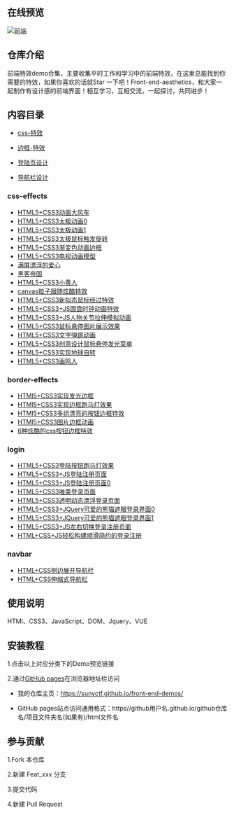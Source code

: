 ## 在线预览

[![前端](https://raw.githubusercontent.com/sunyctf/front-end-demos/main/images/qcode.gif "前端")](https://sunyctf.github.io/front-end-demos/)

## 仓库介绍

前端特效demo合集，主要收集平时工作和学习中的前端特效，在这里总能找到你需要的特效，如果你喜欢的话就Star 一下吧！Front-end-aesthetics，和大家一起制作有设计感的前端界面！相互学习，互相交流，一起探讨，共同进步！

## 内容目录

- [css-特效](#css-effects)

- [边框-特效](#border-effects)
- [登陆页设计](#login)
- [导航栏设计](#navbar)

### css-effects

- [HTML5+CSS3动画大风车](https://sunyctf.github.io/front-end-demos/css-effects/HTML5+CSS3动画大风车.html)
- [HTML5+CSS3太极动画0](https://sunyctf.github.io/front-end-demos/css-effects/HTML5+CSS3太极动画0.html)
- [HTML5+CSS3太极动画1](https://sunyctf.github.io/front-end-demos/css-effects/HTML5+CSS3太极动画1.html)
- [HTML5+CSS3太极鼠标触发旋转](https://sunyctf.github.io/front-end-demos/css-effects/HTML5+CSS3太极鼠标触发旋转.html)
- [HTML5+CSS3渐变色动画边框](https://sunyctf.github.io/front-end-demos/css-effects/HTML5+CSS3渐变色动画边框.html)
- [HTML5+CSS3电视动画模型](https://sunyctf.github.io/front-end-demos/css-effects/HTML5+CSS3电视动画模型.html)
- [满屏漂浮的爱心](https://sunyctf.github.io/front-end-demos/css-effects/满屏漂浮的爱心.html)
- [黑客帝国](https://sunyctf.github.io/front-end-demos/css-effects/黑客帝国.html)
- [HTML5+CSS3小黄人](https://sunyctf.github.io/front-end-demos/css-effects/HTML5+CSS3小黄人.html)
- [canvas粒子跟随炫酷特效](https://sunyctf.github.io/front-end-demos/css-effects/canvas粒子跟随炫酷特效.html)
- [HTML5+CSS3新拟态鼠标经过特效](https://sunyctf.github.io/front-end-demos/css-effects/HTML5+CSS3新拟态鼠标经过特效/index.html)
- [HTML5+CSS3+JS圆盘时钟动画特效](https://sunyctf.github.io/front-end-demos/css-effects/HTML5+CSS3+JS圆盘时钟动画特效/index.html)
- [HTML5+CSS3+JS人物关节拉伸模拟动画](https://sunyctf.github.io/front-end-demos/css-effects/HTML5+CSS3+JS人物关节拉伸模拟动画/index.html)
- [HTML5+CSS3鼠标悬停图片展示效果](https://sunyctf.github.io/front-end-demos/css-effects/HTML5+CSS3鼠标悬停图片展示效果/index.html)
- [HTML5+CSS3文字弹跳动画](https://sunyctf.github.io/front-end-demos/css-effects/HTML5+CSS3文字弹跳动画/index.html)
- [HTML5+CSS3创意设计鼠标悬停发光菜单](https://sunyctf.github.io/front-end-demos/css-effects/HTML5+CSS3创意设计鼠标悬停发光菜单/index.html)
- [HTML5+CSS3实现地球自转](https://sunyctf.github.io/front-end-demos/css-effects/HTML5+CSS3实现地球自转/index.html)
- [HTML5+CSS3画鸣人](https://sunyctf.github.io/front-end-demos/css-effects/HTML5+CSS3画鸣人.html)

### border-effects

- [HTMl5+CSS3实现发光边框](https://sunyctf.github.io/front-end-demos/border-effects/HTMl5+CSS3实现发光边框.html)
- [HTMl5+CSS3实现边框跑马灯效果](https://sunyctf.github.io/front-end-demos/border-effects/HTMl5+CSS3实现边框跑马灯效果.html)
- [HTMl5+CSS3多组漂亮的按钮边框特效](https://sunyctf.github.io/front-end-demos/border-effects/HTMl5+CSS3多组漂亮的按钮边框特效.html)
- [HTMl5+CSS3图片边框动画](https://sunyctf.github.io/front-end-demos/border-effects/HTMl5+CSS3图片边框动画/Demo.html)
- [6种炫酷的css按钮边框特效](https://sunyctf.github.io/front-end-demos/border-effects/6种炫酷的css按钮边框特效/index.html)

### login

- [HTML5+CSS3登陆按钮跑马灯效果](https://sunyctf.github.io/front-end-demos/login/HTML5+CSS3登陆按钮跑马灯效果/index.html)
- [HTML5+CSS3+JS登陆注册页面](https://sunyctf.github.io/front-end-demos/login/HTML5+CSS3+JS登陆注册页面/index.html)
- [HTML5+CSS3+JS登陆注册页面0](https://sunyctf.github.io/front-end-demos/login/HTML5+CSS3+JS登陆注册页面0/signin.html)
- [HTML5+CSS3唯美登录页面](https://sunyctf.github.io/front-end-demos/login/HTML5+CSS3唯美登录页面.html)
- [HTML5+CSS3透明动态漂浮登录页面](https://sunyctf.github.io/front-end-demos/login/HTML5+CSS3透明动态漂浮登录页面/index.html)
- [HTML5+CSS3+JQuery可爱的熊猫遮眼登录界面0](https://sunyctf.github.io/front-end-demos/login/HTML5+CSS3+JQuery可爱的熊猫遮眼登录界面0/index.html)
- [HTML5+CSS3+JQuery可爱的熊猫遮眼登录界面1](https://sunyctf.github.io/front-end-demos/login/HTML5+CSS3+JQuery可爱的熊猫遮眼登录界面1/index.html)
- [HTML5+CSS3+JS左右切换登录注册页面](https://sunyctf.github.io/front-end-demos/login/HTML5+CSS3+JS左右切换登录注册页面/index.html)
- [HTML+CSS+JS轻松构建顺滑简约的登录注册](https://sunyctf.github.io/front-end-demos/login/HTML+CSS+JS轻松构建顺滑简约的登录注册/index.html)

### navbar

- [HTML+CSS侧边展开导航栏](https://sunyctf.github.io/front-end-demos/navbar/HTML5+CSS3侧边展开导航栏/index.html)
- [HTML+CSS伸缩式导航栏](https://sunyctf.github.io/front-end-demos/navbar/HTML5+CSS3伸缩式导航栏/index.html)

## 使用说明

HTMl、CSS3、JavaScript、DOM、Jquery、VUE

## 安装教程

1.点击以上对应分类下的Demo预览链接

2.通过[GitHub pages](https://pages.github.com/ "去了解GitHub pages")在浏览器地址栏访问

- 我的仓库主页：https://sunyctf.github.io/front-end-demos/

- GitHub pages站点访问通用格式：https//github用户名.github.io/github仓库名/项目文件夹名(如果有)/html文件名

## 参与贡献

1.Fork 本仓库

2.新建 Feat_xxx 分支

3.提交代码

4.新建 Pull Request
